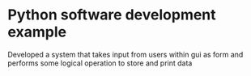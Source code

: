 # Python software development example
Developed a system that takes input from users within gui as form and performs some logical operation to store and print data
